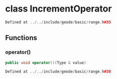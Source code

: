 # class IncrementOperator

```cpp
Defined at ../../include/geode/basic/range.h#35
```

## Functions

### operator()

```cpp
public void operator()(Type & value)
```

```cpp
Defined at ../../include/geode/basic/range.h#38
```



